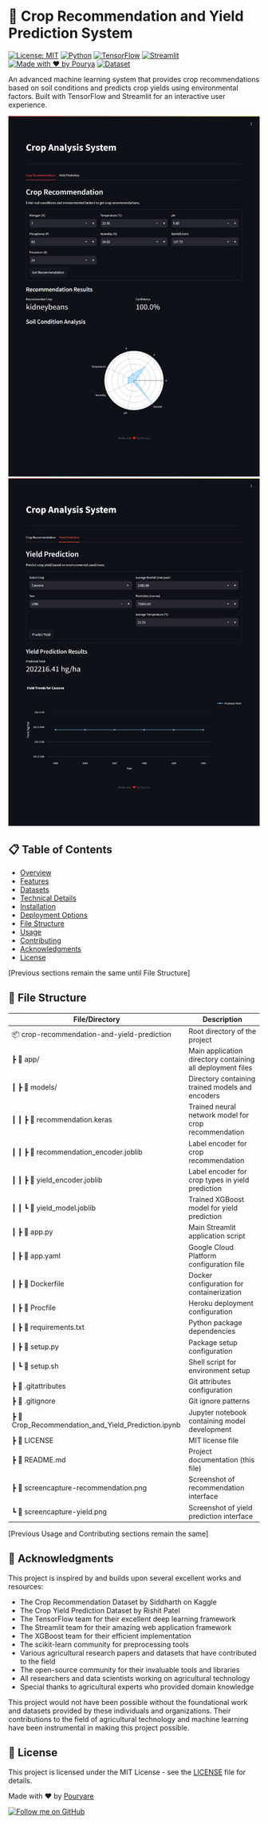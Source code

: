 # 🌾 Crop Recommendation and Yield Prediction System

[![License: MIT](https://img.shields.io/badge/License-MIT-yellow.svg)](https://opensource.org/licenses/MIT)
[![Python](https://img.shields.io/badge/Python-3.9%2B-blue)](https://www.python.org/downloads/)
[![TensorFlow](https://img.shields.io/badge/TensorFlow-2.12%2B-orange)](https://tensorflow.org/)
[![Streamlit](https://img.shields.io/badge/Streamlit-1.24%2B-red)](https://streamlit.io/)
[![Made with ❤️ by Pourya](https://img.shields.io/badge/Made%20with%20%E2%9D%A4%EF%B8%8F%20by-Pourya-red)]()
[![Dataset](https://img.shields.io/badge/Dataset-Kaggle-blue)](https://www.kaggle.com/datasets/siddharthss/crop-recommendation-dataset)

An advanced machine learning system that provides crop recommendations based on soil conditions and predicts crop yields using environmental factors. Built with TensorFlow and Streamlit for an interactive user experience.

![Recommendation Interface](screencapture-recommendation.png)
![Yield Prediction Interface](screencapture-yield.png)

## 📋 Table of Contents
- [Overview](#overview)
- [Features](#features)
- [Datasets](#datasets)
- [Technical Details](#technical-details)
- [Installation](#installation)
- [Deployment Options](#deployment-options)
- [File Structure](#file-structure)
- [Usage](#usage)
- [Contributing](#contributing)
- [Acknowledgments](#acknowledgments)
- [License](#license)

[Previous sections remain the same until File Structure]

## 📁 File Structure

| File/Directory | Description |
|---------------|-------------|
| 📦 crop-recommendation-and-yield-prediction | Root directory of the project |
| ┣ 📂 app/ | Main application directory containing all deployment files |
| ┃ ┣ 📂 models/ | Directory containing trained models and encoders |
| ┃ ┃ ┣ 📜 recommendation.keras | Trained neural network model for crop recommendation |
| ┃ ┃ ┣ 📜 recommendation_encoder.joblib | Label encoder for crop recommendation |
| ┃ ┃ ┣ 📜 yield_encoder.joblib | Label encoder for crop types in yield prediction |
| ┃ ┃ ┗ 📜 yield_model.joblib | Trained XGBoost model for yield prediction |
| ┃ ┣ 📜 app.py | Main Streamlit application script |
| ┃ ┣ 📜 app.yaml | Google Cloud Platform configuration file |
| ┃ ┣ 📜 Dockerfile | Docker configuration for containerization |
| ┃ ┣ 📜 Procfile | Heroku deployment configuration |
| ┃ ┣ 📜 requirements.txt | Python package dependencies |
| ┃ ┣ 📜 setup.py | Package setup configuration |
| ┃ ┗ 📜 setup.sh | Shell script for environment setup |
| ┣ 📜 .gitattributes | Git attributes configuration |
| ┣ 📜 .gitignore | Git ignore patterns |
| ┣ 📜 Crop_Recommendation_and_Yield_Prediction.ipynb | Jupyter notebook containing model development |
| ┣ 📜 LICENSE | MIT license file |
| ┣ 📜 README.md | Project documentation (this file) |
| ┣ 📜 screencapture-recommendation.png | Screenshot of recommendation interface |
| ┗ 📜 screencapture-yield.png | Screenshot of yield prediction interface |

[Previous Usage and Contributing sections remain the same]

## 🙏 Acknowledgments

This project is inspired by and builds upon several excellent works and resources:

- The Crop Recommendation Dataset by Siddharth on Kaggle
- The Crop Yield Prediction Dataset by Rishit Patel
- The TensorFlow team for their excellent deep learning framework
- The Streamlit team for their amazing web application framework
- The XGBoost team for their efficient implementation
- The scikit-learn community for preprocessing tools
- Various agricultural research papers and datasets that have contributed to the field
- The open-source community for their invaluable tools and libraries
- All researchers and data scientists working on agricultural technology
- Special thanks to agricultural experts who provided domain knowledge

This project would not have been possible without the foundational work and datasets provided by these individuals and organizations. Their contributions to the field of agricultural technology and machine learning have been instrumental in making this project possible.

## 📄 License

This project is licensed under the MIT License - see the [LICENSE](LICENSE) file for details.

Made with ❤️ by [Pouryare](https://github.com/pouryare)

[![Follow me on GitHub](https://img.shields.io/github/followers/pouryare?label=Follow&style=social)](https://github.com/pouryare)